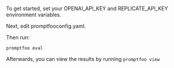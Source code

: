 To get started, set your OPENAI_API_KEY and REPLICATE_API_KEY environment variables.

Next, edit promptfooconfig.yaml.

Then run:
```
promptfoo eval
```

Afterwards, you can view the results by running `promptfoo view`
